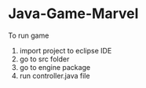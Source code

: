 # Java-Game-Marvel
To run game
  1. import project to eclipse IDE
  2. go to src folder
  3. go to engine package
  4. run controller.java file
